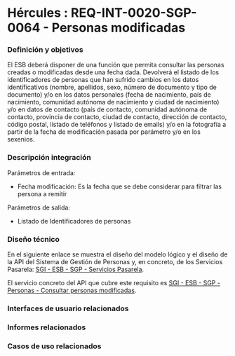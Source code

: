# Hércules : REQ\-INT\-0020\-SGP\-0064 \- Personas modificadas







### Definición y objetivos

El ESB deberá disponer de una función que permita consultar las personas creadas o modificadas desde una fecha dada. Devolverá el listado de los identificadores de personas que han sufrido cambios en los datos identificativos (nombre, apellidos, sexo, número de documento y tipo de documento) y/o en los datos personales (fecha de nacimiento, país de nacimiento, comunidad autónoma de nacimiento y ciudad de nacimiento) y/o en datos de contacto (país de contacto, comunidad autónoma de contacto, provincia de contacto, ciudad de contacto, dirección de contacto, código postal, listado de teléfonos y listado de emails) y/o en la fotografía a partir de la fecha de modificación pasada por parámetro y/o en los sexenios.







### Descripción integración

Parámetros de entrada:

* Fecha modificación: Es la fecha que se debe considerar para filtrar las persona a remitir

Parámetros de salida:

* Listado de Identificadores de personas

  
### Diseño técnico

En el siguiente enlace se muestra el diseño del modelo lógico y el diseño de la API del Sistema de Gestión de Personas y, en concreto, de los Servicios Pasarela: [SGI \- ESB \- SGP \- Servicios Pasarela](/hercules/sgi-sistema-de-gestion-de-investigacion/diseno/componentes/sgi-esb/sgi-esb-sgp/sgi-esb-sgp-servicios-pasarela/index.md "/hercules/sgi-sistema-de-gestion-de-investigacion/diseno/componentes/sgi-esb/sgi-esb-sgp/sgi-esb-sgp-servicios-pasarela/index.md").

El servicio concreto del API que cubre este requisito es [SGI \- ESB \- SGP \- Personas \- Consultar personas modificadas](/hercules/sgi-sistema-de-gestion-de-investigacion/diseno/componentes/sgi-esb/sgi-esb-sgp/sgi-esb-sgp-servicios-pasarela/sgi-esb-sgp-personas-consultar-personas-modificadas.md "/hercules/sgi-sistema-de-gestion-de-investigacion/diseno/componentes/sgi-esb/sgi-esb-sgp/sgi-esb-sgp-servicios-pasarela/sgi-esb-sgp-personas-consultar-personas-modificadas.md").

  








### Interfaces de usuario relacionados







### Informes relacionados







### Casos de uso relacionados









